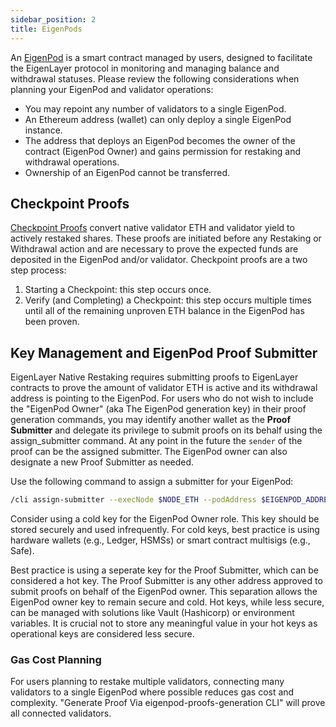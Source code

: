 ```yaml
---
sidebar_position: 2
title: EigenPods
---
```


An [EigenPod](https://github.com/Layr-Labs/eigenlayer-contracts/blob/master/docs/core/EigenPodManager.md) is a smart contract managed by users, designed to facilitate the EigenLayer protocol in monitoring and managing balance and withdrawal statuses. Please review the following considerations when planning your EigenPod and validator operations:

- You may repoint any number of validators to a single EigenPod.
- An Ethereum address (wallet) can only deploy a single EigenPod instance.
- The address that deploys an EigenPod becomes the owner of the contract (EigenPod Owner) and gains permission for restaking and withdrawal operations.
- Ownership of an EigenPod cannot be transferred.

## Checkpoint Proofs

[Checkpoint Proofs](https://github.com/Layr-Labs/eigenlayer-contracts/blob/dev/docs/core/EigenPod.md#checkpointing-validators) convert native validator ETH and validator yield to actively restaked shares. These proofs are initiated
before any Restaking or Withdrawal action and are necessary to prove the expected funds are deposited in the EigenPod and/or validator.
Checkpoint proofs are a two step process:
1. Starting a Checkpoint: this step occurs once.
1. Verify (and Completing) a Checkpoint: this step occurs multiple times until all of the remaining unproven ETH balance in the
   EigenPod has been proven.

## Key Management and EigenPod Proof Submitter

EigenLayer Native Restaking requires submitting proofs to EigenLayer contracts to prove the amount of validator ETH is active and its withdrawal address is pointing to the EigenPod. For users who do not wish to include the "EigenPod Owner" (aka The EigenPod generation key) in their proof generation commands, you may identify another wallet as the **Proof Submitter** and delegate its privilege to submit proofs on its behalf using the assign_submitter command. At any point in the future the `sender` of the proof can be the assigned submitter. The EigenPod owner can also designate a new Proof Submitter as needed.

Use the following command to assign a submitter for your EigenPod:
```bash
/cli assign-submitter --execNode $NODE_ETH --podAddress $EIGENPOD_ADDRESS --sender $EIGENPOD_OWNER_PK
```

Consider using a cold key for the EigenPod Owner role. This key should be stored securely and used infrequently.
For cold keys, best practice is using hardware wallets (e.g., Ledger, HSMSs) or smart contract multisigs (e.g., Safe).

Best practice is using a seperate key for the Proof Submitter, which can be considered a hot key. The Proof Submitter
is any other address approved to submit proofs on behalf of the EigenPod owner. This separation allows the EigenPod owner
key to remain secure and cold. Hot keys, while less secure, can be managed with solutions like Vault (Hashicorp) or environment
variables. It is crucial not to store any meaningful value in your hot keys as operational keys are considered less secure.

### Gas Cost Planning

For users planning to restake multiple validators, connecting many validators to a single EigenPod where possible reduces
gas cost and complexity. "Generate Proof Via eigenpod-proofs-generation CLI" will prove all connected validators.